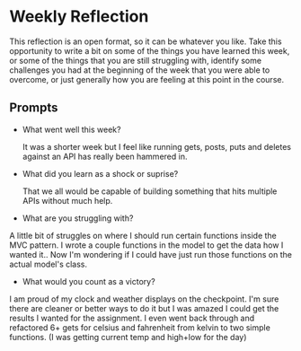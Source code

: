 # Weekly Reflection
This reflection is an open format, so it can be whatever you like. Take this opportunity to write a bit on some of the things you have learned this week, or some of the things that you are still struggling with, identify some challenges you had at the beginning of the week that you were able to overcome, or just generally how you are feeling at this point in the course.

## Prompts
- What went well this week?

  It was a shorter week but I feel like running gets, posts, puts and deletes against an API has really been hammered in.

- What did you learn as a shock or suprise?

  That we all would be capable of building something that hits multiple APIs without much help.

- What are you struggling with?

A little bit of struggles on where I should run
certain functions inside the MVC pattern. I wrote a couple functions in the model to get the data how I wanted it.. Now I'm wondering if I could have just run those functions on the actual model's class.

- What would you count as a victory?

I am proud of my clock and weather displays on the checkpoint. I'm sure there are cleaner or better ways to do it but I was amazed I could get the results I wanted for the assignment. I even went back through and refactored 6+ gets for celsius and fahrenheit from kelvin to two simple functions. (I was getting current temp and high+low for the day)